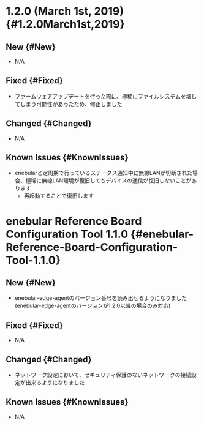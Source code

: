 # 1.2.0 (March 1st, 2019) {#1.2.0March1st,2019}

## New {#New}

* N/A

## Fixed {#Fixed}

* ファームウェアアップデートを行った際に、極稀にファイルシステムを壊してしまう可能性があったため、修正しました

## Changed {#Changed}

* N/A

## Known Issues {#KnownIssues}

* enebularと定周期で行っているステータス通知中に無線LANが切断された場合、極稀に無線LAN環境が復旧してもデバイスの通信が復旧しないことがあります
    * 再起動することで復旧します

# enebular Reference Board Configuration Tool 1.1.0 {#enebular-Reference-Board-Configuration-Tool-1.1.0}
## New {#New}

* enebular-edge-agentのバージョン番号を読み出せるようになりました
(enebular-edge-agentのバージョンが1.2.0以降の場合のみ対応)

## Fixed {#Fixed}

* N/A

## Changed {#Changed}

* ネットワーク設定において、セキュリティ保護のないネットワークの接続設定が出来るようになりました

## Known Issues {#KnownIssues}

* N/A